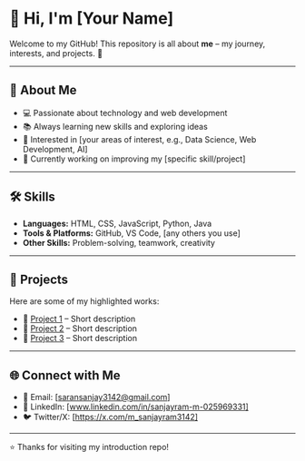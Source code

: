 # 👋 Hi, I'm [Your Name]  

Welcome to my GitHub! This repository is all about **me** – my journey, interests, and projects. 🚀  

---

## 🙋 About Me
- 💻 Passionate about technology and web development  
- 📚 Always learning new skills and exploring ideas  
- 🎯 Interested in [your areas of interest, e.g., Data Science, Web Development, AI]  
- 🌱 Currently working on improving my [specific skill/project]  

---

## 🛠️ Skills
- **Languages:** HTML, CSS, JavaScript, Python, Java  
- **Tools & Platforms:** GitHub, VS Code, [any others you use]  
- **Other Skills:** Problem-solving, teamwork, creativity  

---

## 📂 Projects
Here are some of my highlighted works:
- 🔹 [Project 1](#) – Short description  
- 🔹 [Project 2](#) – Short description  
- 🔹 [Project 3](#) – Short description  

---

## 🌐 Connect with Me
- 📧 Email: [saransanjay3142@gmail.com]  
- 💼 LinkedIn: [www.linkedin.com/in/sanjayram-m-025969331]  
- 🐦 Twitter/X: [https://x.com/m_sanjayram3142]
  
---

⭐ Thanks for visiting my introduction repo!  

